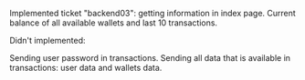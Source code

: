 Implemented ticket "backend03": getting information in index page. Current balance of all available wallets and last 10 transactions.

Didn't implemented:

Sending user password in transactions.
Sending all data that is available in transactions: user data and wallets data.
